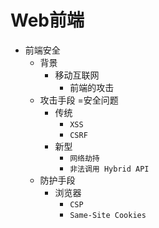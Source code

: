 # Web前端

* 前端安全
  * 背景
    * 移动互联网
      * 前端的攻击
  * 攻击手段 =安全问题
    * 传统
      * `XSS`
      * `CSRF`
    * 新型
      * `网络劫持`
      * `非法调用 Hybrid API`
  * 防护手段
    * 浏览器
      * `CSP`
      * `Same-Site Cookies`
